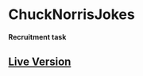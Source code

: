 # ChuckNorrisJokes

#### Recruitment task

### <h2><a href=https://rellayt.github.io/Chuck-norris-jokes/>Live Version</a></h2>